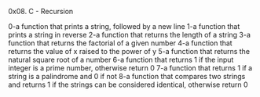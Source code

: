 0x08. C - Recursion

0-a function that prints a string, followed by a new line
1-a function that prints a string in reverse
2-a function that returns the length of a string
3-a function that returns the factorial of a given number
4-a function that returns the value of x raised to the power of y
5-a function that returns the natural square root of a number
6-a function that returns 1 if the input integer is a prime number, otherwise return 0
7-a function that returns 1 if a string is a palindrome and 0 if not
8-a function that compares two strings and returns 1 if the strings can be considered identical, otherwise return 0
